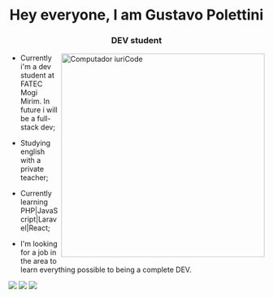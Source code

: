 <h1 align="center">Hey everyone, I am Gustavo Polettini</h1>
<h3 align="center">DEV student </h3>
<img src="https://raw.githubusercontent.com/MicaelliMedeiros/micaellimedeiros/master/image/computer-illustration.png" min-width="400px" max-width="400px" width="400px" align="right" alt="Computador iuriCode">


- Currently i'm a dev student at FATEC Mogi Mirim. In future i will be a full-stack dev;
- Studying english with a private teacher;

- Currently learning PHP|JavaScript|Laravel|React;

- I'm looking for a job in the area to learn everything possible to being a complete DEV.

<a href = "https://www.facebook.com/gustavopolettini/" target="_blank"><img src="https://img.shields.io/badge/Facebook-1877F2?style=for-the-badge&logo=facebook&logoColor=white" target="_blank"></a>
<a href = "https://www.instagram.com/gustapolettini/" target="_blank"><img src="https://img.shields.io/badge/Instagram-E4405F?style=for-the-badge&logo=instagram&logoColor=white" target="_blank"></a>
<a href = "https://www.linkedin.com/in/gustavopolettini/" target="_blank"><img src="https://img.shields.io/badge/LinkedIn-0077B5?style=for-the-badge&logo=linkedin&logoColor=whitee" target="_blank"></a>
